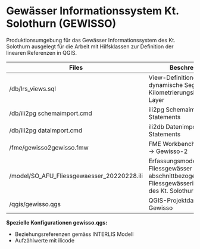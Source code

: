 Gewässer Informationssystem Kt. Solothurn (GEWISSO)
===================================================

Produktionsumgebung für das Gewässer Informationssystem des Kt. Solothurn ausgelegt für die Arbeit mit Hilfsklassen zur Definition der linearen Referenzen in QGIS.

| Files	                											| Beschreibung																																																		|
| ------------- 															| ------------- 																																																	|
| /db/lrs_views.sql    												| View-Definitionen: dynamische Segmente, Kilometrierungslayer, Error-Layer 																			| 
| /db/ili2pg schemaimport.cmd  								| ili2pg Schemaimport Statements 																																									| 
| /db/ili2pg dataimport.cmd  									| ili2db Datenimport Statements 																																									| 
| /fme/gewisso2gewisso.fmw  									| FME Workbench Gewisso-1 -> Gewisso-2 																																						|
| /model/SO_AFU_Fliessgewaesser_20220228.ili  | Erfassungsmodell für für die Fliessgewässer und abschnittbezogene Fliessgewässerinformationen des Kt. Solothurn.|
| /qgis/gewisso.qgs  													| QGIS-Projektdatei für Gewisso																																										|



**Spezielle Konfigurationen gewisso.qgs:**
- Beziehungsreferenzen gemäss INTERLIS Modell
- Aufzählwerte mit ilicode 

